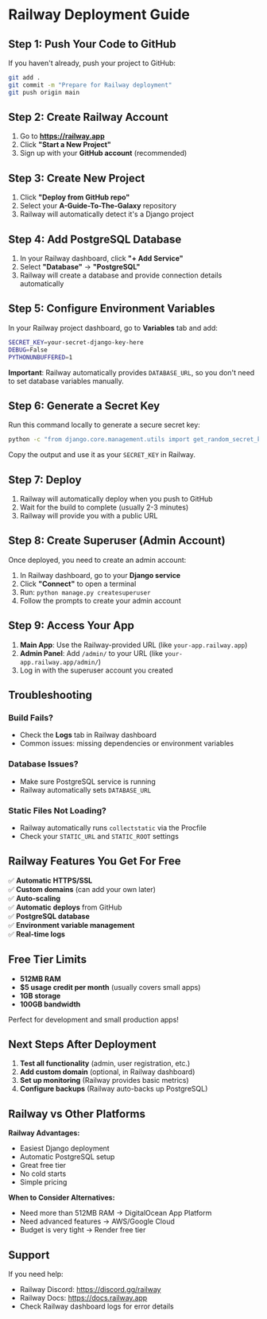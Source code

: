 # Railway Deployment Guide

## Step 1: Push Your Code to GitHub

If you haven't already, push your project to GitHub:

```bash
git add .
git commit -m "Prepare for Railway deployment"
git push origin main
```

## Step 2: Create Railway Account

1. Go to **https://railway.app**
2. Click **"Start a New Project"**
3. Sign up with your **GitHub account** (recommended)

## Step 3: Create New Project

1. Click **"Deploy from GitHub repo"**
2. Select your **A-Guide-To-The-Galaxy** repository
3. Railway will automatically detect it's a Django project

## Step 4: Add PostgreSQL Database

1. In your Railway dashboard, click **"+ Add Service"**
2. Select **"Database"** → **"PostgreSQL"**
3. Railway will create a database and provide connection details automatically

## Step 5: Configure Environment Variables

In your Railway project dashboard, go to **Variables** tab and add:

```bash
SECRET_KEY=your-secret-django-key-here
DEBUG=False
PYTHONUNBUFFERED=1
```

**Important**: Railway automatically provides `DATABASE_URL`, so you don't need to set database variables manually.

## Step 6: Generate a Secret Key

Run this command locally to generate a secure secret key:

```bash
python -c "from django.core.management.utils import get_random_secret_key; print(get_random_secret_key())"
```

Copy the output and use it as your `SECRET_KEY` in Railway.

## Step 7: Deploy

1. Railway will automatically deploy when you push to GitHub
2. Wait for the build to complete (usually 2-3 minutes)
3. Railway will provide you with a public URL

## Step 8: Create Superuser (Admin Account)

Once deployed, you need to create an admin account:

1. In Railway dashboard, go to your **Django service**
2. Click **"Connect"** to open a terminal
3. Run: `python manage.py createsuperuser`
4. Follow the prompts to create your admin account

## Step 9: Access Your App

1. **Main App**: Use the Railway-provided URL (like `your-app.railway.app`)
2. **Admin Panel**: Add `/admin/` to your URL (like `your-app.railway.app/admin/`)
3. Log in with the superuser account you created

## Troubleshooting

### Build Fails?
- Check the **Logs** tab in Railway dashboard
- Common issues: missing dependencies or environment variables

### Database Issues?
- Make sure PostgreSQL service is running
- Railway automatically sets `DATABASE_URL`

### Static Files Not Loading?
- Railway automatically runs `collectstatic` via the Procfile
- Check your `STATIC_URL` and `STATIC_ROOT` settings

## Railway Features You Get For Free

✅ **Automatic HTTPS/SSL**  
✅ **Custom domains** (can add your own later)  
✅ **Auto-scaling**  
✅ **Automatic deploys** from GitHub  
✅ **PostgreSQL database**  
✅ **Environment variable management**  
✅ **Real-time logs**  

## Free Tier Limits

- **512MB RAM**
- **$5 usage credit per month** (usually covers small apps)
- **1GB storage**
- **100GB bandwidth**

Perfect for development and small production apps!

## Next Steps After Deployment

1. **Test all functionality** (admin, user registration, etc.)
2. **Add custom domain** (optional, in Railway dashboard)
3. **Set up monitoring** (Railway provides basic metrics)
4. **Configure backups** (Railway auto-backs up PostgreSQL)

## Railway vs Other Platforms

**Railway Advantages:**
- Easiest Django deployment
- Automatic PostgreSQL setup
- Great free tier
- No cold starts
- Simple pricing

**When to Consider Alternatives:**
- Need more than 512MB RAM → DigitalOcean App Platform
- Need advanced features → AWS/Google Cloud
- Budget is very tight → Render free tier

## Support

If you need help:
- Railway Discord: https://discord.gg/railway
- Railway Docs: https://docs.railway.app
- Check Railway dashboard logs for error details
